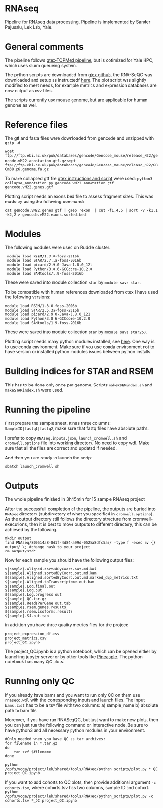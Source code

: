 # RNAseq
Pipeline for RNAseq data processing. Pipeline is implemented by Sander Pajusalu, Lek Lab, Yale. 

# General comments
The pipeline follows [gtex-TOPMed pipeline](https://github.com/broadinstitute/gtex-pipeline/blob/master/TOPMed_RNAseq_pipeline.md), but is optimized for Yale HPC, which uses slurm queueing system.

The python scripts are downloaded from [gtex github](https://github.com/broadinstitute/gtex-pipeline/tree/master/rnaseq/src), the RNA-SeQC was downloaded and setup as instructedf [here](https://github.com/broadinstitute/rnaseqc). The plot script was slightly modified to meet needs, for example metrics and expression databases are now output as csv files. 

The scripts currently use mouse genome, but are applicable for human genome as well.

# Reference files

The gtf and fasta files were downloaded from gencode and unzipped with `gzip -d`

`wget ftp://ftp.ebi.ac.uk/pub/databases/gencode/Gencode_mouse/release_M22/gencode.vM22.annotation.gtf.gz`
`wget ftp://ftp.ebi.ac.uk/pub/databases/gencode/Gencode_mouse/release_M22/GRCm38.p6.genome.fa.gz`

To make collapsed gtf file [gtex instructions and script](https://github.com/broadinstitute/gtex-pipeline/tree/master/gene_model) were used: `python3 collapse_annotation.py gencode.vM22.annotation.gtf gencode.vM22.genes.gtf`

Plotting script needs an exons bed file to assess fragment sizes. This was made by using the following command:
```
cat gencode.vM22.genes.gtf | grep 'exon' | cut -f1,4,5 | sort -V -k1,1 -k2,2 > gencode.vM22.exons.sorted.bed
```


# Modules

The following modules were used on Ruddle cluster.
```
 module load RSEM/1.3.0-foss-2016b
 module load STAR/2.7.1a-foss-2016b
 module load picard/2.9.0-Java-1.8.0_121
 module load Python/3.8.6-GCCcore-10.2.0
 module load SAMtools/1.9-foss-2016b
```
These were saved into module collection `star` by `module save star`.

To be compatible with human references downloaded from gtex I have used the following versions:
```
module load RSEM/1.3.0-foss-2016b
module load STAR/2.5.3a-foss-2016b
module load picard/2.9.0-Java-1.8.0_121
module load Python/3.8.6-GCCcore-10.2.0
module load SAMtools/1.9-foss-2016b
```
These were saved into module collection `star` by `module save star253`.

Plotting script needs many python modules installed, see [here](https://github.com/broadinstitute/rnaseqc/tree/master/python). One way is to use conda environment. Make sure if you use conda environment not to have version or installed python modules issues between python installs.

# Building indices for STAR and RSEM

This has to be done only once per genome.
Scripts `makeRSEMindex.sh` and `makeSTARindex.sh` were used.

# Running the pipeline

First prepare the sample sheet. It has three columns: `SampleID|fastq1|fastq2`, make sure that fastq files have absolute paths.

I prefer to copy `RNAseq.inputs.json`, `launch_cromwell.sh` and `cromwell.options` file into working directory. No need to copy wdl. Make sure that all the files are correct and updated if needed.

And then you are ready to launch the script.

`sbatch launch_cromwell.sh`

# Outputs

The whole pipeline finished in 3h45min for 15 sample RNAseq project.

After the successfull completion of the pipeline, the outputs are buried into `RNAseq` directory (subdirectory of what you specified in `cromwell.options`). As the output directory still follows the directory structure from cromwell-executions, then it is best to move outputs to different directory, this can be achieved by the following.

```
mkdir output
find RNAseq/800514a8-8d1f-4d84-a99d-0525a8dfc5ae/ -type f -exec mv {} output/ \; #change hash to your project
rm output/std*
```

Now for each sample you should have the following output files:
```
${sample}.Aligned.sortedByCoord.out.md.bai
${sample}.Aligned.sortedByCoord.out.md.bam
${sample}.Aligned.sortedByCoord.out.md.marked_dup_metrics.txt
${sample}.Aligned.toTranscriptome.out.bam
${sample}.Log.final.out
${sample}.Log.out
${sample}.Log.progress.out
${sample}_QC.tar.gz
${sample}.ReadsPerGene.out.tab
${sample}.rsem.genes.results
${sample}.rsem.isoforms.results
${sample}.SJ.out.tab
```
In addition you have three quality metrics files for the project:
```
project_expression_df.csv
project_metrics.csv
project_QC.ipynb
```
The project_QC.ipynb is a python notebook, which can be opened either by launching jupyter server or by other tools like [Pineapple](https://nwhitehead.github.io/pineapple/). The python notebook has many QC plots.

# Running only QC

If you already have bams and you want to run only QC on them use `rnaseqc.wdl` with the corresponding inputs and launch files. The input `bams.list` has to be a tsv file with two columns: a) sample_name b) absolute path to bam file.

Moreover, if you have run RNASeqQC, but just want to make new plots, then you can just run the following command on interactive node. Be sure to have python3 and all necessary python modules in your environment.

```
#Only needed when you have QC as tar archives:
for filename in *.tar.gz
do
    tar zxf $filename
done

python /gpfs/ycga/project/lek/shared/tools/RNAseq/python_scripts/plot.py *_QC project_QC.ipynb
```

If you want to add cohorts to QC plots, then provide additional argument `-c cohorts.tsv`, where cohorts.tsv has two columns, sample ID and cohort.
`python /gpfs/ycga/project/lek/shared/tools/RNAseq/python_scripts/plot.py -c cohorts.tsv *_QC project_QC.ipynb`
